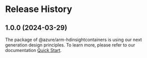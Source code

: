 # Release History
    
## 1.0.0 (2024-03-29)

The package of @azure/arm-hdinsightcontainers is using our next generation design principles. To learn more, please refer to our documentation [Quick Start](https://aka.ms/js-track2-quickstart).
